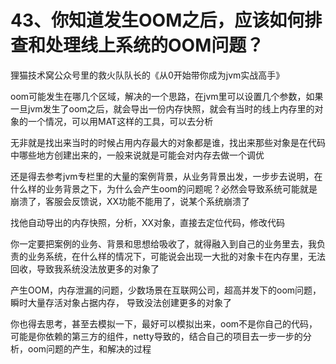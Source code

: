 # 43、你知道发生OOM之后，应该如何排查和处理线上系统的OOM问题？
狸猫技术窝公众号里的救火队队长的《从0开始带你成为jvm实战高手》

 

oom可能发生在哪几个区域，解决的一个思路，在jvm里可以设置几个参数，如果一旦jvm发生了oom之后，就会导出一份内存快照，就会有当时的线上内存里的对象的一个情况，可以用MAT这样的工具，可以去分析

 

无非就是找出来当时的时候占用内存最大的对象都是谁，找出来那些对象是在代码中哪些地方创建出来的，一般来说就是可能会对内存去做一个调优

 

还是得去参考jvm专栏里的大量的案例背景，从业务背景出发，一步步去说明，在什么样的业务背景之下，为什么会产生oom的问题呢？必然会导致系统可能就是崩溃了，客服会反馈说，XX功能不能用了，说某个系统崩溃了

 

找他自动导出的内存快照，分析，XX对象，直接去定位代码，修改代码

 

你一定要把案例的业务、背景和思想给吸收了，就得融入到自己的业务里去，我负责的业务系统，在什么样的情况下，可能说会出现一大批的对象卡在内存里，无法回收，导致我系统没法放更多的对象了

 

产生OOM，内存泄漏的问题，少数场景在互联网公司，超高并发下的oom问题，瞬时大量存活对象占据内存， 导致没法创建更多的对象了

 

你也得去思考，甚至去模拟一下，最好可以模拟出来，oom不是你自己的代码，可能是你依赖的第三方的组件，netty导致的，结合自己的项目去一步一步的分析，oom问题的产生，和解决的过程